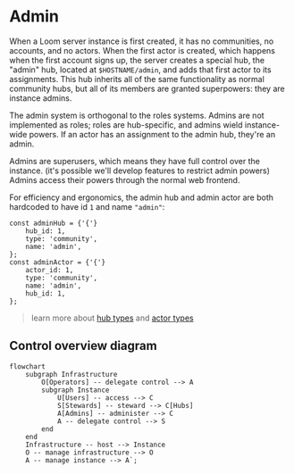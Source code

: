 # Admin
When a Loom server instance is first created, it has no communities, no accounts, and no actors.
		When the first actor is created, which happens when the first account signs up, the server
		creates a special hub, the "admin" hub, located at <code>$HOSTNAME/admin</code>, and adds that
		first actor to its assignments. This hub inherits all of the same functionality as normal
		community hubs, but all of its members are granted superpowers: they are instance admins.

The admin system is orthogonal to the roles systems. Admins are not implemented as roles; roles
		are hub-specific, and admins wield instance-wide powers. If an actor has an assignment to the
		admin hub, they're an admin.

Admins are superusers, which means they have full control over the instance. (it's possible
		we'll develop features to restrict admin powers) Admins access their powers through the normal
		web frontend.

For efficiency and ergonomics, the admin hub and admin actor are both hardcoded to have id <code
			>1</code
		>
		and name `"admin"`:
	</p>

```
const adminHub = {'{'}
	hub_id: 1,
	type: 'community',
	name: 'admin',
};
const adminActor = {'{'}
	actor_id: 1,
	type: 'community',
	name: 'admin',
	hub_id: 1,
};
```


>learn more about <a href="{base}{path}/guide/user/hub-types">hub types</a> and
		<a href="{base}{path}/guide/user/actor-types">actor types</a>

## Control overview diagram
```mermaid
flowchart
	subgraph Infrastructure
		O[Operators] -- delegate control --> A
		subgraph Instance
			U[Users] -- access --> C
			S[Stewards] -- steward --> C[Hubs]
			A[Admins] -- administer --> C
			A -- delegate control --> S
		end
	end
	Infrastructure -- host --> Instance
	O -- manage infrastructure --> O
	A -- manage instance --> A`;
```